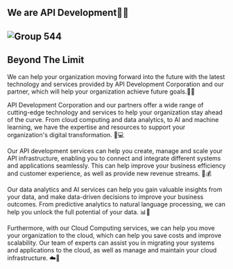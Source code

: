 ## We are API Development🧑‍💻
![Group 544](https://user-images.githubusercontent.com/48949523/187063652-aafd524a-ff01-4e03-ba11-709c99fc61e7.png)
---
## Beyond The Limit
 We can help your organization moving forward into the future with the latest technology and services provided by API Development Corporation and our partner, which will help your organization achieve future goals.🤩🙌

  API Development Corporation and our partners offer a wide range of cutting-edge technology and services to help your organization stay ahead of the curve. From cloud computing and data analytics, to AI and machine learning, we have the expertise and resources to support your organization's digital transformation. 🚀💻

  Our API development services can help you create, manage and scale your API infrastructure, enabling you to connect and integrate different systems and applications seamlessly. This can help improve your business efficiency and customer experience, as well as provide new revenue streams. 🔌💰

  Our data analytics and AI services can help you gain valuable insights from your data, and make data-driven decisions to improve your business outcomes. From predictive analytics to natural language processing, we can help you unlock the full potential of your data. 📊🤖

  Furthermore, with our Cloud Computing services, we can help you move your organization to the cloud, which can help you save costs and improve scalability. Our team of experts can assist you in migrating your systems and applications to the cloud, as well as manage and maintain your cloud infrastructure. ☁️💼

